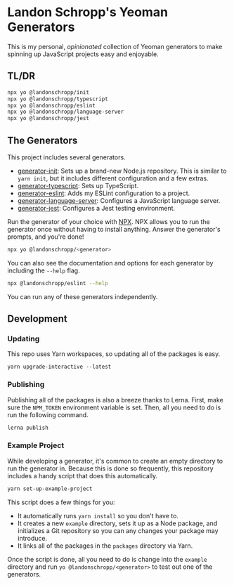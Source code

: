 # Landon Schropp's Yeoman Generators

This is my personal, *opinionated* collection of Yeoman generators to make spinning up JavaScript
projects easy and enjoyable.

## TL/DR

``` bash
npx yo @landonschropp/init
npx yo @landonschropp/typescript
npx yo @landonschropp/eslint
npx yo @landonschropp/language-server
npx yo @landonschropp/jest
```

## The Generators

This project includes several generators.

* [generator-init](packages/generator-init/readme.md): Sets up a brand-new Node.js repository. This
  is similar to `yarn init`, but it includes different configuration and a few extras.
* [generator-typescript](packages/generator-typescript/readme.md): Sets up TypeScript.
* [generator-eslint](packages/generator-eslint/readme.md): Adds my ESLint configuration to
  a project.
* [generator-language-server](packages/generator-language-server/readme.md): Configures a JavaScript
  language server.
* [generator-jest](packages/generator-language-server/readme.md): Configures a Jest testing
  environment.

Run the generator of your choice with [NPX](https://github.com/zkat/npx). NPX allows you to run the
generator once without having to install anything. Answer the generator's prompts, and you're done!

``` sh
npx yo @landonschropp/<generator>
```

You can also see the documentation and options for each generator by including the `--help` flag.

``` sh
npx @landonschropp/eslint --help
```

You can run any of these generators independently.

## Development

### Updating

This repo uses Yarn workspaces, so updating all of the packages is easy.

```
yarn upgrade-interactive --latest
```

### Publishing

Publishing all of the packages is also a breeze thanks to Lerna. First, make sure the
`NPM_TOKEN` environment variable is set. Then, all you need to do is run the following command.

``` sh
lerna publish
```

### Example Project

While developing a generator, it's common to create an empty directory to run the generator in.
Because this is done so frequently, this repository includes a handy script that does this
automatically.

``` sh
yarn set-up-example-project
```

This script does a few things for you:

* It automatically runs `yarn install` so you don't have to.
* It creates a new `example` directory, sets it up as a Node package, and initializes a Git
  repository so you can any changes your package may introduce.
* It links all of the packages in the `packages` directory via Yarn.

Once the script is done, all you need to do is change into the `example` directory and run
`yo @landonschropp/<generator>` to test out one of the generators.
